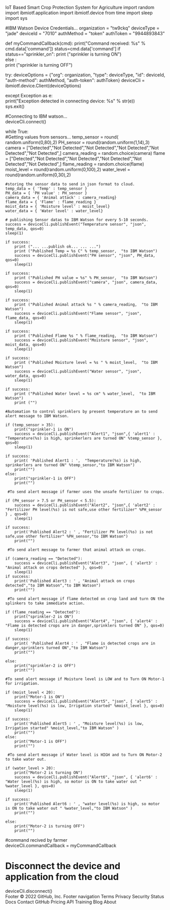 IoT Based Smart Crop Protection System for Agriculture
import random
import ibmiotf.application
import ibmiotf.device
from time import sleep
import sys  
  
#IBM Watson Device Credentials...
organization = "tw9ckq"
deviceType = "jade"
deviceId = "7010"
authMethod = "token"
authToken = "9944893843"  
  
def myCommandCallback(cmd):
    print("Command received: %s" % cmd.data['command'])
    status=cmd.data['command']
    if status=="sprinkler_on":
        print ("sprinkler is turning ON")     
    else :  
        print ("sprinkler is turning OFF")  
      
try:
    deviceOptions = {"org": organization, "type": deviceType, "id": deviceId, "auth-method": authMethod, "auth-token": authToken}
    deviceCli = ibmiotf.device.Client(deviceOptions)  
  	  
except Exception as e:  
    print("Exception detected in connecting device: %s" % str(e))  
    sys.exit()  
  
#Connecting to IBM watson...  
deviceCli.connect()  
  
while True:  
    #Getting values from sensors...
    temp_sensor = round( random.uniform(0,80),2)
    PH_sensor = round(random.uniform(1,14),3)
    camera = ["Detected","Not Detected","Not Detected","Not Detected","Not Detected","Not Detected",]
    camera_reading = random.choice(camera)
    flame = ["Detected","Not Detected","Not Detected","Not Detected","Not Detected","Not Detected",]
    flame_reading = random.choice(flame)
    moist_level = round(random.uniform(0,100),2)
    water_level = round(random.uniform(0,30),2)  
      
    #storing the sensor data to send in json format to cloud.     
    temp_data = { 'Temp' : temp_sensor }
    PH_data = { 'PH value' : PH_sensor }
    camera_data = { 'Animal attack' : camera_reading}
    flame_data = { 'Flame' : flame_reading }
    moist_data = { 'Moisture level' : moist_level}
    water_data = { 'Water level' : water_level}  
    
    # publishing Sensor datas to IBM Watson for every 5-10 seconds.
    success = deviceCli.publishEvent("Temperature sensor", "json", temp_data, qos=0)  
    sleep(1)
    
    if success:           
        print ("... ...publish ok... ... ...")  
        print ("Published Temp = %s C" % temp_sensor,  "to IBM Watson")   
        success = deviceCli.publishEvent("PH sensor", "json", PH_data, qos=0)  
        sleep(1)
        
    if success:
        print ("Published PH value = %s" % PH_sensor,  "to IBM Watson")   
        success = deviceCli.publishEvent("camera", "json", camera_data, qos=0)  
        sleep(1)
        
    if success:  
        print ("Published Animal attack %s " % camera_reading,  "to IBM Watson")   
        success = deviceCli.publishEvent("Flame sensor", "json", flame_data, qos=0)  
        sleep(1)
        
    if success:  
        print ("Published Flame %s " % flame_reading,  "to IBM Watson")      
        success = deviceCli.publishEvent("Moisture sensor", "json", moist_data, qos=0)  
        sleep(1)
        
    if success:  
        print ("Published Moisture level = %s " % moist_level,  "to IBM Watson")      
        success = deviceCli.publishEvent("Water sensor", "json", water_data, qos=0)  
        sleep(1)
        
    if success:  
        print ("Published Water level = %s cm" % water_level,  "to IBM Watson")  
        print ("")  
  
    #Automation to control sprinklers by present temperature an to send alert message to IBM Watson.  
       
    if (temp_sensor > 35):  
        print("sprinkler-1 is ON")  
        success = deviceCli.publishEvent("Alert1", "json",{ 'alert1' : "Temperature(%s) is high, sprinkerlers are turned ON" %temp_sensor }, qos=0)  
        sleep(1)

    if success:               
        print( 'Published Alert1 : ',  "Temperature(%s) is high, sprinkerlers are turned ON" %temp_sensor,"to IBM Watson")  
        print("")  
    else:  
        print("sprinkler-1 is OFF")
        print("")  
            
     #To send alert message if farmer uses the unsafe fertilizer to crops.  
           
    if (PH_sensor > 7.5 or PH_sensor < 5.5):  
        success = deviceCli.publishEvent("Alert2", "json",{ 'alert2' : "Fertilizer PH level(%s) is not safe,use other fertilizer" %PH_sensor } , qos=0)  
        sleep(1)
        
    if success:
        print('Published Alert2 : ' , "Fertilizer PH level(%s) is not safe,use other fertilizer" %PH_sensor,"to IBM Watson")  
        print("")  
        
     #To send alert message to farmer that animal attack on crops.  
               
    if (camera_reading == "Detected"):  
        success = deviceCli.publishEvent("Alert3", "json", { 'alert3' : "Animal attack on crops detected" }, qos=0)  
        sleep(1)         
    if success:  
        print('Published Alert3 : ' , "Animal attack on crops detected","to IBM Watson","to IBM Watson")  
        print("")  
  
     #To send alert message if flame detected on crop land and turn ON the splinkers to take immediate action.  
          
    if (flame_reading == "Detected"):
        print("sprinkler-2 is ON")
        success = deviceCli.publishEvent("Alert4", "json", { 'alert4' : "Flame is detected crops are in danger,sprinklers turned ON" }, qos=0)  
        sleep(1)
        
    if success:
        print( 'Published Alert4 : ' , "Flame is detected crops are in danger,sprinklers turned ON","to IBM Watson")  
        print("")  
  
    else:  
        print("sprinkler-2 is OFF")
        print("")  
  
    #To send alert message if Moisture level is LOW and to Turn ON Motor-1 for irrigation.   
  
    if (moist_level < 20):  
        print("Motor-1 is ON")
        success = deviceCli.publishEvent("Alert5", "json", { 'alert5' : "Moisture level(%s) is low, Irrigation started" %moist_level }, qos=0)  
        sleep(1)
        
    if success:
        print('Published Alert5 : ' , "Moisture level(%s) is low, Irrigation started" %moist_level,"to IBM Watson" )  
        print("")
    else:  
        print("Motor-1 is OFF")
        print("")  
    
     #To send alert message if Water level is HIGH and to Turn ON Motor-2 to take water out.  
  
    if (water_level > 20):  
        print("Motor-2 is turning ON")  
        success = deviceCli.publishEvent("Alert6", "json", { 'alert6' : "Water level(%s) is high, so motor is ON to take water out "  %water_level }, qos=0)  
        sleep(1)
        
    if success:
        print('Published Alert6 : ' , "water level(%s) is high, so motor is ON to take water out " %water_level,"to IBM Watson" )  
        print("")

    else:  
        print("Motor-2 is turning OFF")
        print("")  
  
#command recived by farmer      
deviceCli.commandCallback = myCommandCallback

# Disconnect the device and application from the cloud
deviceCli.disconnect()  
Footer
© 2022 GitHub, Inc.
Footer navigation
Terms
Privacy
Security
Status
Docs
Contact GitHub
Pricing
API
Training
Blog
About
